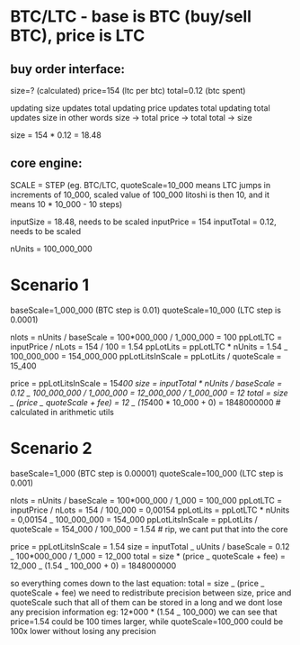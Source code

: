 # BTC/LTC - base is BTC (buy/sell BTC), price is LTC

## buy order interface:

size=? (calculated)
price=154 (ltc per btc)
total=0.12 (btc spent)

updating size updates total
updating price updates total
updating total updates size
in other words
size -> total
price -> total
total -> size

size = 154 \* 0.12 = 18.48

## core engine:

SCALE = STEP (eg. BTC/LTC, quoteScale=10_000 means LTC jumps in increments of 10_000, scaled value of 100_000 litoshi is then 10, and it means 10 \* 10_000 - 10 steps)

inputSize = 18.48, needs to be scaled
inputPrice = 154
inputTotal = 0.12, needs to be scaled

nUnits = 100_000_000

# Scenario 1

baseScale=1_000_000 (BTC step is 0.01)
quoteScale=10_000 (LTC step is 0.0001)

nlots = nUnits / baseScale = 100*000_000 / 1_000_000 = 100
ppLotLTC = inputPrice / nLots = 154 / 100 = 1.54
ppLotLits = ppLotLTC * nUnits = 1.54 \_ 100_000_000 = 154_000_000
ppLotLitsInScale = ppLotLits / quoteScale = 15_400

price = ppLotLitsInScale = 15*400
size = inputTotal * nUnits / baseScale = 0.12 _ 100_000_000 / 1_000_000 = 12_000_000 / 1_000_000 = 12
total = size _ (price _ quoteScale + fee) = 12 _ (15*400 * 10_000 + 0) = 1848000000 # calculated in arithmetic utils

# Scenario 2

baseScale=1_000 (BTC step is 0.00001)
quoteScale=100_000 (LTC step is 0.001)

nlots = nUnits / baseScale = 100*000_000 / 1_000 = 100_000
ppLotLTC = inputPrice / nLots = 154 / 100_000 = 0,00154
ppLotLits = ppLotLTC * nUnits = 0,00154 \_ 100_000_000 = 154_000
ppLotLitsInScale = ppLotLits / quoteScale = 154_000 / 100_000 = 1.54 # rip, we cant put that into the core

price = ppLotLitsInScale = 1.54
size = inputTotal _ uUnits / baseScale = 0.12 _ 100*000_000 / 1_000 = 12_000
total = size * (price _ quoteScale + fee) = 12_000 _ (1.54 \_ 100_000 + 0) = 1848000000

so everything comes down to the last equation: total = size _ (price _ quoteScale + fee)
we need to redistribute precision between size, price and quoteScale such that all of them can be stored in a long and we dont lose any precision information
eg:
12*000 * (1.54 \_ 100_000) we can see that price=1.54 could be 100 times larger, while quoteScale=100_000 could be 100x lower without losing any precision
